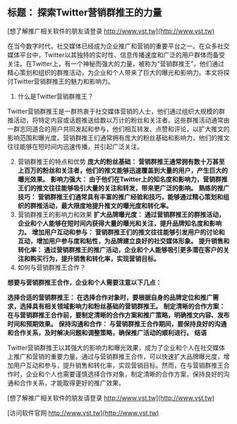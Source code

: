 ## **标题： 探索Twitter营销群推王的力量**

[想了解推广相关软件的朋友请登录 http://www.vst.tw](http://www.vst.tw)

在当今数字时代，社交媒体已经成为企业推广和营销的重要平台之一。在众多社交媒体平台中，Twitter以其独特的实时性、信息传播速度和广泛的用户群体而备受关注。在Twitter上，有一个神秘而强大的力量，被称为“营销群推王”，他们通过精心策划和组织的群推活动，为企业和个人带来了巨大的曝光和影响力。本文将探讨Twitter营销群推王的魅力和影响力。

1. 什么是Twitter营销群推王？

Twitter营销群推王是一群热衷于社交媒体营销的人士，他们通过组织大规模的群推活动，将特定内容或话题推送给数以万计的粉丝和关注者。这些群推活动通常由一群志同道合的用户共同发起和参与，他们相互转发、点赞和评论，以扩大推文的影响范围和曝光度。营销群推王们通常拥有庞大的粉丝基础和影响力，他们的推文往往能够在短时间内迅速传播，并引起广泛关注。

2. 营销群推王的特点和优势
**庞大的粉丝基础： 营销群推王通常拥有数十万甚至上百万的粉丝和关注者，他们的推文能够迅速覆盖到大量的用户，产生巨大的曝光效果。**
**影响力强大： 由于他们在Twitter上的知名度和影响力，营销群推王们的推文往往能够吸引大量的关注和转发，带来更广泛的影响。**
**熟练的推广技巧： 营销群推王们通常具有丰富的推广经验和技巧，能够通过精心策划和组织的群推活动，最大限度地提升推文的曝光度和转化率。**
3. 营销群推王的影响力和效果
**扩大品牌曝光度： 通过营销群推王的群推活动，企业和个人能够在短时间内获得大量的曝光和关注，提升品牌知名度和影响力。**
**增加用户互动和参与： 营销群推王们的推文往往能够引发用户的讨论和互动，增加用户参与度和粘性，为品牌建立良好的社交媒体形象。**
**提升销售和转化率： 通过营销群推王的推广活动，企业和个人能够吸引更多潜在客户的关注和购买行为，提升销售和转化率，实现营销目标。**
4. 如何与营销群推王合作？

**想要与营销群推王合作，企业和个人需要注意以下几点：**

**选择合适的营销群推王： 在选择合作对象时，要根据自身的品牌定位和推广需求，选择具有相关领域影响力和粉丝基础的营销群推王。**
**制定清晰的合作方案： 在与营销群推王合作前，要制定清晰的合作方案和推广策略，明确推文内容、发布时间和预期效果。**
**保持沟通和合作： 与营销群推王合作期间，要保持良好的沟通和合作关系，及时解决问题和调整策略，确保推广活动的顺利进行。**
**结语**

Twitter营销群推王以其强大的影响力和曝光效果，成为了企业和个人在社交媒体上推广和营销的重要力量。通过与营销群推王合作，可以快速扩大品牌曝光度，增加用户互动和参与，提升销售和转化率，实现营销目标。然而，在与营销群推王合作时，企业和个人也需要谨慎选择合作对象，制定清晰的合作方案，保持良好的沟通和合作关系，才能取得更好的推广效果。

[想了解推广相关软件的朋友请登录 http://www.vst.tw](http://www.vst.tw)


[访问软件官网 http://www.vst.tw](http://www.vst.tw)
